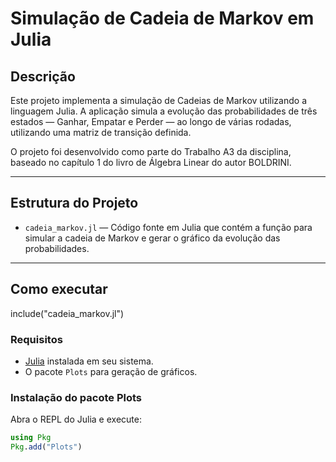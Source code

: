 # Simulação de Cadeia de Markov em Julia

## Descrição

Este projeto implementa a simulação de Cadeias de Markov utilizando a linguagem Julia. A aplicação simula a evolução das probabilidades de três estados — Ganhar, Empatar e Perder — ao longo de várias rodadas, utilizando uma matriz de transição definida.

O projeto foi desenvolvido como parte do Trabalho A3 da disciplina, baseado no capítulo 1 do livro de Álgebra Linear do autor BOLDRINI.

---

## Estrutura do Projeto

- `cadeia_markov.jl` — Código fonte em Julia que contém a função para simular a cadeia de Markov e gerar o gráfico da evolução das probabilidades.

---

## Como executar
include("cadeia_markov.jl")


### Requisitos

- [Julia](https://julialang.org/downloads/) instalada em seu sistema.
- O pacote `Plots` para geração de gráficos.

### Instalação do pacote Plots

Abra o REPL do Julia e execute:

```julia
using Pkg
Pkg.add("Plots")
